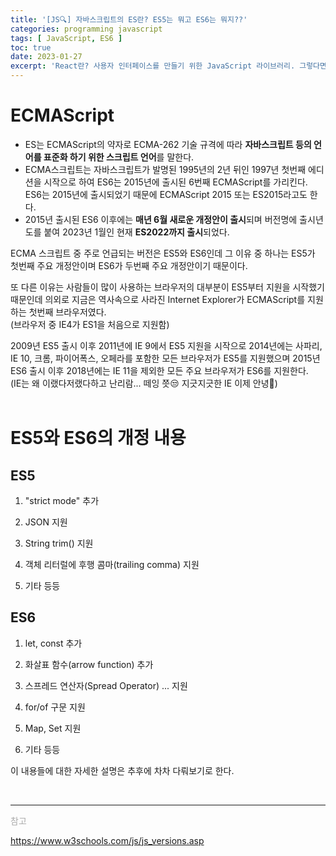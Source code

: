 ```yaml
---
title: '[JS🔍] 자바스크립트의 ES란? ES5는 뭐고 ES6는 뭐지??'
categories: programming javascript
tags: [ JavaScript, ES6 ]
toc: true
date: 2023-01-27
excerpt: 'React란? 사용자 인터페이스를 만들기 위한 JavaScript 라이브러리. 그렇다면 Angular, Vue.js와의 차이점은 무엇일까'
---
```

# ECMAScript
* ES는 ECMAScript의 약자로 ECMA-262 기술 규격에 따라 **자바스크립트 등의 언어를 표준화 하기 위한 스크립트 언어**를 말한다.   
* ECMA스크립트는 자바스크립트가 발명된 1995년의 2년 뒤인 1997년 첫번째 에디션을 시작으로 하여 ES6는 2015년에 출시된 6번째 ECMAScript를 가리킨다. ES6는 2015년에 출시되었기 때문에 ECMAScript 2015 또는 ES2015라고도 한다.  
* 2015년 출시된 ES6 이후에는 **매년 6월 새로운 개정안이 출시**되며 버전명에 출시년도를 붙여 2023년 1월인 현재 **ES2022까지 출시**되었다.

ECMA 스크립트 중 주로 언급되는 버전은 ES5와 ES6인데 그 이유 중 하나는 ES5가 첫번째 주요 개정안이며 ES6가 두번째 주요 개정안이기 때문이다.

또 다른 이유는 사람들이 많이 사용하는 브라우저의 대부분이 ES5부터 지원을 시작했기 때문인데 의외로 지금은 역사속으로 사라진 Internet Explorer가 ECMAScript를 지원하는 첫번째 브라우저였다.  
(브라우저 중 IE4가 ES1을 처음으로 지원함)

2009년 ES5 출시 이후 2011년에 IE 9에서 ES5 지원을 시작으로 2014년에는 사파리, IE 10, 크롬, 파이어폭스, 오페라를 포함한 모든 브라우저가 ES5를 지원했으며 2015년 ES6 출시 이후 2018년에는 IE 11을 제외한 모든 주요 브라우저가 ES6를 지원한다.  
(IE는 왜 이랬다저랬다하고 난리람... 떼잉 쯧😒 지긋지긋한 IE 이제 안녕🙋)
<br/>
<br/>
# ES5와 ES6의 개정 내용
## ES5
1. "strict mode" 추가

2. JSON 지원

3. String trim() 지원

4. 객체 리터럴에 후행 콤마(trailing comma) 지원

5. 기타 등등

## ES6
1. let, const 추가

2. 화살표 함수(arrow function) 추가

3. 스프레드 연산자(Spread Operator) ... 지원

4. for/of 구문 지원

5. Map, Set 지원

6. 기타 등등

이 내용들에 대한 자세한 설명은 추후에 차차 다뤄보기로 한다.

<br/>

---

<div style="font-size:14px;color:#aaa">
<p>참고</p>
<p><a href="https://www.w3schools.com/js/js_versions.asp" target="_blank">https://www.w3schools.com/js/js_versions.asp</a></p>
<div>
